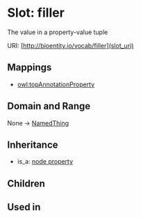 # Slot: filler


The value in a property-value tuple

URI: [http://bioentity.io/vocab/filler](slot_uri)
## Mappings

 * [owl:topAnnotationProperty](http://purl.obolibrary.org/obo/owl_topAnnotationProperty)
## Domain and Range

None -> [NamedThing](NamedThing.md)
## Inheritance

 *  is_a: [node property](node_property.md)
## Children

## Used in


